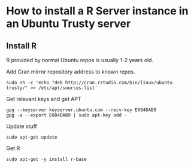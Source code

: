 # How to install a R Server instance in  an Ubuntu Trusty server

## Install R

R provided by normal Ubuntu repos is usually 1-2 years old. 

Add Cran mirror repository address to known repos.

```
sudo sh -c 'echo "deb http://cran.rstudio.com/bin/linux/ubuntu trusty/" >> /etc/apt/sources.list'
```

Get relevant keys and get APT

```
gpg --keyserver keyserver.ubuntu.com --recv-key E084DAB9
gpg -a --export E084DAB9 | sudo apt-key add -
```

Update stuff
```
sudo apt-get update
```

Get R

```
sudo apt-get -y install r-base
```
